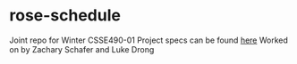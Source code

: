 # rose-schedule  
Joint repo for Winter CSSE490-01 
Project specs can be found [here](www.rose-hulman.edu/class/csse/csse490WebServicesDev/201620/Assignments/Labs/lab2.html)
Worked on by Zachary Schafer and Luke Drong


